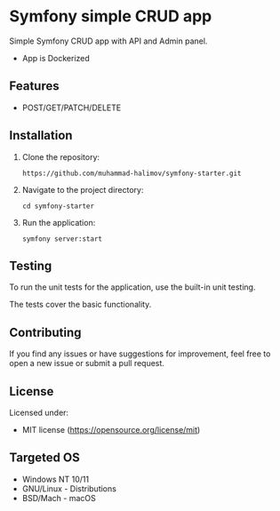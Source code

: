 # Symfony simple CRUD app

Simple Symfony CRUD app with API and Admin panel.
- App is Dockerized

## Features

- POST/GET/PATCH/DELETE

## Installation

1. Clone the repository:
   ```
   https://github.com/muhammad-halimov/symfony-starter.git
   ```
2. Navigate to the project directory:
   ```
   cd symfony-starter
   ```
3. Run the application:
   ```
   symfony server:start
   ```

## Testing

To run the unit tests for the application, use the built-in unit testing.

The tests cover the basic functionality.

## Contributing

If you find any issues or have suggestions for improvement, feel free to open a new issue or submit a pull request.

## License

Licensed under:

* MIT license (https://opensource.org/license/mit)

## Targeted OS

- Windows NT 10/11
- GNU/Linux - Distributions
- BSD/Mach - macOS
